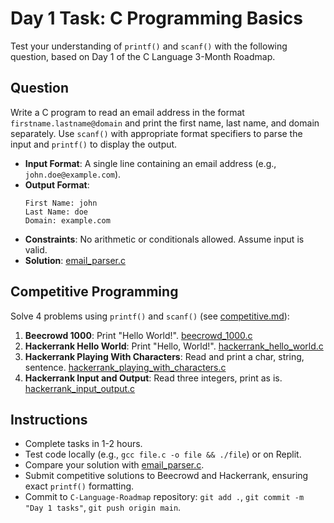 # Day 1 Task: C Programming Basics

Test your understanding of `printf()` and `scanf()` with the following question, based on Day 1 of the C Language 3-Month Roadmap.

## Question
Write a C program to read an email address in the format `firstname.lastname@domain` and print the first name, last name, and domain separately. Use `scanf()` with appropriate format specifiers to parse the input and `printf()` to display the output.

- **Input Format**: A single line containing an email address (e.g., `john.doe@example.com`).
- **Output Format**:
  ```
  First Name: john
  Last Name: doe
  Domain: example.com
  ```
- **Constraints**: No arithmetic or conditionals allowed. Assume input is valid.
- **Solution**: [email_parser.c](../starting_day/email_parser.c)

## Competitive Programming
Solve 4 problems using `printf()` and `scanf()` (see [competitive.md](../competitive/competitive.md)):
1. **Beecrowd 1000**: Print "Hello World!". [beecrowd_1000.c](../competitive/beecrowd_1000.c)
2. **Hackerrank Hello World**: Print "Hello, World!". [hackerrank_hello_world.c](../competitive/hackerrank_hello_world.c)
3. **Hackerrank Playing With Characters**: Read and print a char, string, sentence. [hackerrank_playing_with_characters.c](../competitive/hackerrank_playing_with_characters.c)
4. **Hackerrank Input and Output**: Read three integers, print as is. [hackerrank_input_output.c](../competitive/hackerrank_input_output.c)

## Instructions
- Complete tasks in 1-2 hours.
- Test code locally (e.g., `gcc file.c -o file && ./file`) or on Replit.
- Compare your solution with [email_parser.c](../starting_day/email_parser.c).
- Submit competitive solutions to Beecrowd and Hackerrank, ensuring exact `printf()` formatting.
- Commit to `C-Language-Roadmap` repository: `git add .`, `git commit -m "Day 1 tasks"`, `git push origin main`.

